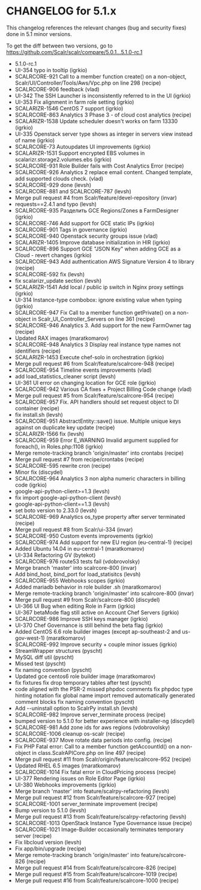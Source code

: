CHANGELOG for 5.1.x
===================

This changelog references the relevant changes (bug and security fixes) done
in 5.1 minor versions.

To get the diff between two versions, go to https://github.com/Scalr/scalr/compare/5.0.1...5.1.0-rc.1

* 5.1.0-rc.1 
 * UI-354 typo in tooltip (igrkio)
 * SCALRCORE-921 Call to a member function create() on a non-object, Scalr/UI/Controller/Tools/Aws/Vpc.php on line 298 (recipe)
 * SCALRCORE-906 feedback (vlad)
 * UI-342 The SSH Launcher is inconsistently referred to in the UI (igrkio)
 * UI-353 Fix alignment in farm role setting (igrkio)
 * SCALARIZR-1546 CentOS 7 support (igrkio)
 * SCALRCORE-863 Analytics 3 Phase 3 - of cloud cost analytics (recipe)
 * SCALARIZR-1538 Update scheduler doesn't works on farm 13330 (igrkio)
 * UI-335 Openstack server type shows as integer in servers view instead of name (igrkio)
 * SCALRCORE-73 Autoupdates UI improvements (igrkio)
 * SCALARIZR-1531 Support encrypted EBS volumes in scalarizr.storage2.volumes.ebs (igrkio)
 * SCALRCORE-931 Role Builder fails with Cost Analytics Error (recipe)
 * SCALRCORE-926 Analytics 2 replace email content. Changed template, add supported clouds check. (vlad)
 * SCALRCORE-929 done (levsh)
 * SCALRCORE-881 and SCALRCORE-787 (levsh)
 * Merge pull request #4 from Scalr/feature/devel-repository (invar)
 * requests==2.4.1 and typo (levsh)
 * SCALRCORE-935 Разделить GCE Regions/Zones в FarmDesigner (igrkio)
 * SCALRCORE-746 Add support for GCE static IPs (igrkio)
 * SCALRCORE-901 Tags in governance (igrkio)
 * SCALRCORE-940 Openstack security groups issue (vlad)
 * SCALARIZR-1405 Improve database initialization in HIR (igrkio)
 * SCALRCORE-896 Support GCE "JSON Key" when adding GCE as a Cloud - revert changes (igrkio)
 * SCALRCORE-943 Add authentication AWS Signature Version 4 to library (recipe)
 * SCALRCORE-592 fix (levsh)
 * fix scalarizr_update section (levsh)
 * SCALARIZR-1541 Add local / public ip switch in Nginx proxy settings (igrkio)
 * UI-314 Instance-type combobox: ignore existing value when typing (igrkio)
 * SCALRCORE-947 Fix Call to a member function getPrivate() on a non-object in Scalr_UI_Controller_Servers on line 361 (recipe)
 * SCALRCORE-946 Analytics 3. Add support for the new FarmOwner tag (recipe)
 * Updated RAX images (maratkomarov)
 * SCALRCORE-948 Analytics 3 Display real instance type names not identifiers (recipe)
 * SCALARIZR-1453 Execute chef-solo in orchestration (igrkio)
 * Merge pull request #6 from Scalr/feature/scalrcore-948 (recipe)
 * SCALRCORE-954 Timeline events improvements (vlad)
 * add load_statistics_cleaner script (levsh)
 * UI-361 UI error on changing location for GCE role (igrkio)
 * SCALRCORE-942 Various CA fixes + Project Billing Code change (vlad)
 * Merge pull request #5 from Scalr/feature/scalrcore-954 (recipe)
 * SCALRCORE-957 Fix. API handlers should set request object to DI container (recipe)
 * fix install.sh (levsh)
 * SCALRCORE-951 AbstractEntity::save() issue. Multiple unique keys against on duplicate key update (recipe)
 * SCALARIZR-1566 fix (levsh)
 * SCALRCORE-959 Error E_WARNING Invalid argument supplied for foreach(), in Roles.php:1108 (igrkio)
 * Merge remote-tracking branch 'origin/master' into crontabs (recipe)
 * Merge pull request #7 from recipe/crontabs (recipe)
 * SCALRCORE-595 rewrite cron (recipe)
 * Minor fix (discydel)
 * SCALRCORE-964 Analytics 3  non alpha numeric characters in billing code (igrkio)
 * google-api-python-client>=1.3 (levsh)
 * fix import google-api-python-client (levsh)
 * google-api-python-client==1.3 (levsh)
 * set boto version to 2.33.0 (levsh)
 * SCALRCORE-969 Analytics os_type property after server terminated (recipe)
 * Merge pull request #8 from Scalr/ui-334 (invar)
 * SCALRCORE-950 Custom events improvements (igrkio)
 * SCALRCORE-974 Add support for new EU region (eu-central-1) (recipe)
 * Added Ubuntu 14.04 in eu-central-1 (maratkomarov)
 * UI-334 Refactoring GV (bytekot)
 * SCALRCORE-976 route53 tests fail (vdobrovolsky)
 * Merge branch 'master' into scalrcore-800 (invar)
 * Add bind_host, bind_port for load_statisitcs (levsh)
 * SCALRCORE-955 Webhooks scopes (igrkio)
 * Added mariadb behavior in role builder .sh (maratkomarov)
 * Merge remote-tracking branch 'origin/master' into scalrcore-800 (invar)
 * Merge pull request #9 from Scalr/scalrcore-800 (discydel)
 * UI-366 UI Bug when editing Role in Farm (igrkio)
 * UI-367 betaMode flag still active on Account Chef Servers (igrkio)
 * SCALRCORE-986 Improve SSH keys manager (igrkio)
 * UI-370 Chef Governance is still behind the beta flag (igrkio)
 * Added CentOS 6.6 role builder images (except ap-southeast-2 and us-gov-west-1) (maratkomarov)
 * SCALRCORE-992 Improve security + couple minor issues (igrkio)
 * StreamWrapper structures (pyscht)
 * MySQL diff util (pyscht)
 * Missed test (pyscht)
 * fix naming convention (pyscht)
 * Updated gce centos6 role builder image (maratkomarov)
 * fix fixtures fix drop temporary tables after test (pyscht)
 * code aligned with the PSR-2 missed phpdoc comments fix phpdoc type hinting notation fix global name import removed automatically generated comment blocks fix naming convention (pyscht)
 * Add --uninstall option to ScalrPy install.sh (levsh)
 * SCALRCORE-982 Improve server_terminate process (recipe)
 * bumped version to 5.1.0 for better experience with installer-ng (discydel)
 * SCALRCORE-981 Add zone ids for aws regions (vdobrovolsky)
 * SCALRCORE-1006 cleanup os-scalr (recipe)
 * SCALRCORE-937 Move rotate data periods into config. (recipe)
 * Fix PHP Fatal error: Call to a member function getAccountId() on a non-object in class.ScalrAPICore.php on line 497 (recipe)
 * Merge pull request #11 from Scalr/origin/feature/scalrcore-952 (recipe)
 * Updated RHEL 6.5 images (maratkomarov)
 * SCALRCORE-1014 Fix fatal error in CloudPricing process (recipe)
 * UI-377 Rendering issues on Role Editor Page (igrkio)
 * UI-380 Webhooks improvements (igrkio)
 * Merge branch 'master' into feature/scalrpy-refactoring (levsh)
 * Merge pull request #12 from Scalr/feature/scalrcore-927 (recipe)
 * SCALRCORE-1001 server_terminate improvement (recipe)
 * Bump version to 5.1.0 (levsh)
 * Merge pull request #13 from Scalr/feature/scalrpy-refactoring (levsh)
 * SCALRCORE-1013 OpenStack Instance Type Governance issue (recipe)
 * SCALRCORE-1021 Image-Builder occasionally terminates temporary server (recipe)
 * Fix libcloud version (levsh)
 * Fix app/bin/upgrade (recipe)
 * Merge remote-tracking branch 'origin/master' into feature/scalrcore-826 (recipe)
 * Merge pull request #14 from Scalr/feature/scalrcore-826 (recipe)
 * Merge pull request #15 from Scalr/feature/scalrcore-1019 (recipe)
 * Merge pull request #16 from Scalr/feature/scalrcore-1000 (recipe) 
